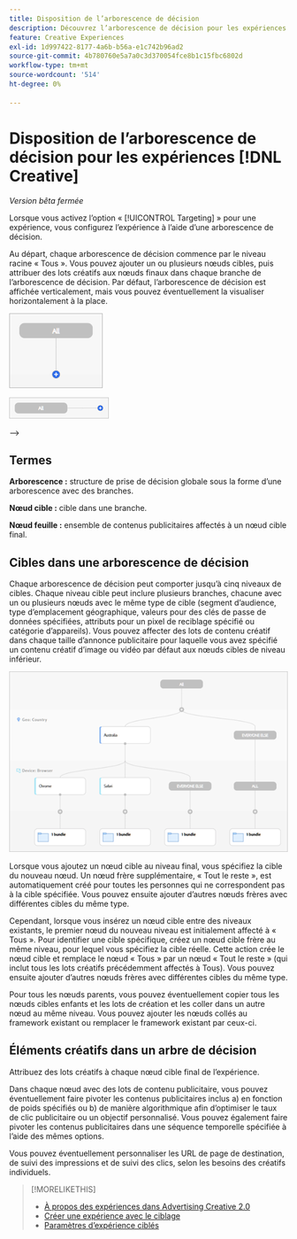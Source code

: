 ```yaml
---
title: Disposition de l’arborescence de décision
description: Découvrez l’arborescence de décision pour les expériences de ciblage.
feature: Creative Experiences
exl-id: 1d997422-8177-4a6b-b56a-e1c742b96ad2
source-git-commit: 4b780760e5a7a0c3d370054fce8b1c15fbc6802d
workflow-type: tm+mt
source-wordcount: '514'
ht-degree: 0%

---
```


# Disposition de l’arborescence de décision pour les expériences [!DNL Creative]

*Version bêta fermée*

Lorsque vous activez l’option « [!UICONTROL Targeting] » pour une expérience, vous configurez l’expérience à l’aide d’une arborescence de décision.

Au départ, chaque arborescence de décision commence par le niveau racine « Tous ». Vous pouvez ajouter un ou plusieurs nœuds cibles, puis attribuer des lots créatifs aux nœuds finaux dans chaque branche de l’arborescence de décision. Par défaut, l’arborescence de décision est affichée verticalement, mais vous pouvez éventuellement la visualiser horizontalement à la place.

![Exemple d’arborescence de décision verticale sans cibles](/help/creative/assets/experience-decision-tree-no-targets.png "Exemple d’arborescence de décision verticale sans cibles")

![Exemple d’arbre de décision horizontal sans cibles](/help/creative/assets/experience-decision-tree-no-targets-horizontal.png "Exemple d’arbre de décision horizontal sans cibles")

<!--
>[!NOTE]
>
>You can optionally assign creative bundles to the root level, without targets. However, the [XXXX workflow](experience-create-no-targeting.md) XXXXX is better XXX.<!-- Explain the diff and why to choose the other option. -->
-->

## Termes

**Arborescence :** structure de prise de décision globale sous la forme d’une arborescence avec des branches.

**Nœud cible :** cible dans une branche.

**Nœud feuille :** ensemble de contenus publicitaires affectés à un nœud cible final.

## Cibles dans une arborescence de décision

Chaque arborescence de décision peut comporter jusqu’à cinq niveaux de cibles. Chaque niveau cible peut inclure plusieurs branches, chacune avec un ou plusieurs nœuds avec le même type de cible (segment d’audience, type d’emplacement géographique, valeurs pour des clés de passe de données spécifiées, attributs pour un pixel de reciblage spécifié ou catégorie d’appareils). Vous pouvez affecter des lots de contenu créatif dans chaque taille d’annonce publicitaire pour laquelle vous avez spécifié un contenu créatif d’image ou vidéo par défaut aux nœuds cibles de niveau inférieur.

![Exemple d’arborescence de décision avec cibles](/help/creative/assets/experience-decision-tree.png "Exemple d’arborescence de décision avec cibles")

Lorsque vous ajoutez un nœud cible au niveau final, vous spécifiez la cible du nouveau nœud. Un nœud frère supplémentaire, « Tout le reste », est automatiquement créé pour toutes les personnes qui ne correspondent pas à la cible spécifiée. Vous pouvez ensuite ajouter d’autres nœuds frères avec différentes cibles du même type.

Cependant, lorsque vous insérez un nœud cible entre des niveaux existants, le premier nœud du nouveau niveau est initialement affecté à « Tous ». Pour identifier une cible spécifique, créez un nœud cible frère au même niveau, pour lequel vous spécifiez la cible réelle. Cette action crée le nœud cible et remplace le nœud « Tous » par un nœud « Tout le reste » (qui inclut tous les lots créatifs précédemment affectés à Tous). Vous pouvez ensuite ajouter d’autres nœuds frères avec différentes cibles du même type.

Pour tous les nœuds parents, vous pouvez éventuellement copier tous les nœuds cibles enfants et les lots de création et les coller dans un autre nœud au même niveau. Vous pouvez ajouter les nœuds collés au framework existant ou remplacer le framework existant par ceux-ci.

## Éléments créatifs dans un arbre de décision

Attribuez des lots créatifs à chaque nœud cible final de l’expérience.

Dans chaque nœud avec des lots de contenu publicitaire, vous pouvez éventuellement faire pivoter les contenus publicitaires inclus a) en fonction de poids spécifiés ou b) de manière algorithmique afin d’optimiser le taux de clic publicitaire ou un objectif personnalisé. Vous pouvez également faire pivoter les contenus publicitaires dans une séquence temporelle spécifiée à l’aide des mêmes options.

Vous pouvez éventuellement personnaliser les URL de page de destination, de suivi des impressions et de suivi des clics, selon les besoins des créatifs individuels. <!-- Not in the UI as of 1/31: For flexible HTML5 creatives, you can customize any of the flexible attributes. -->

>[!MORELIKETHIS]
>
>* [À propos des expériences dans Advertising Creative 2.0](experience-about.md)
>* [Créer une expérience avec le ciblage](/help/creative/experiences/experience-create-targeting.md)
>* [Paramètres d’expérience ciblés](/help/creative/experiences/experience-settings-targeting.md)

